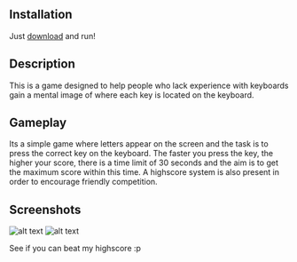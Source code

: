 ## Installation
Just [download](https://github.com/moltenlava16/Typeify/releases/download/v1.0.0/Typeify.exe) and run!

## Description
This is a game designed to help people who lack experience with keyboards gain a mental image of where each key is located on the keyboard. 

## Gameplay
Its a simple game where letters appear on the screen and the task is to press the correct key on the keyboard. The faster you press the key, the higher your score,
there is a time limit of 30 seconds and the aim is to get the maximum score within this time. A highscore system is also present in order to encourage friendly competition.

## Screenshots
![alt text](https://i.imgur.com/w0Ga5Qk.png)
![alt text](https://i.imgur.com/3UlSUpo.png)

See if you can beat my highscore :p
